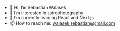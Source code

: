 - 👋 Hi, I’m Sebastian Walasek
- 👀 I’m interested in astrophotography
- 🌱 I’m currently learning React and Next.js
- 📫 How to reach me: walasek.sebastian@gmail.com

<!---
WalasekSebastian/WalasekSebastian is a ✨ special ✨ repository because its `README.md` (this file) appears on your GitHub profile.
You can click the Preview link to take a look at your changes.
--->

